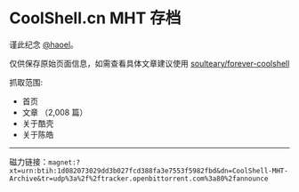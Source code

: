 # CoolShell.cn MHT 存档

谨此纪念 [@haoel](https://github.com/haoel)。

仅供保存原始页面信息，如需查看具体文章建议使用 [soulteary/forever-coolshell](https://github.com/soulteary/forever-coolshell)

抓取范围:
* 首页
* 文章 （2,008 篇）
* 关于酷壳
* 关于陈皓

---

磁力链接：`magnet:?xt=urn:btih:1d082073029dd3b027fcd388fa3e7553f5982fbd&dn=CoolShell-MHT-Archive&tr=udp%3a%2f%2ftracker.openbittorrent.com%3a80%2fannounce`
